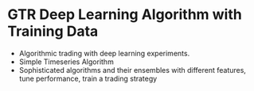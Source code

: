 # GTR Deep Learning Algorithm with Training Data
- Algorithmic trading with deep learning experiments.
- Simple Timeseries Algorithm
- Sophisticated algorithms and their ensembles with different features, tune performance, train a trading strategy
